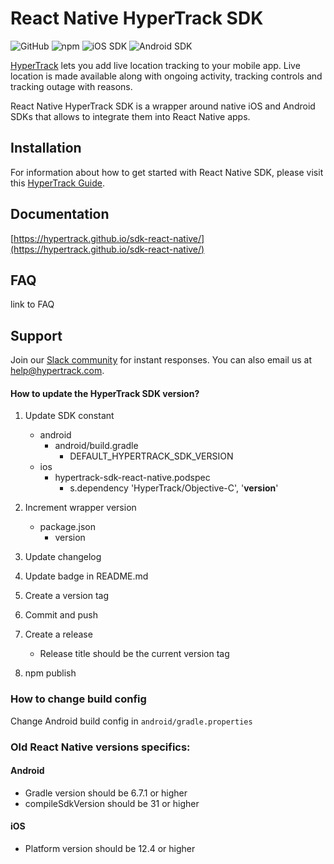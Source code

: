 # React Native HyperTrack SDK

![GitHub](https://img.shields.io/github/license/hypertrack/sdk-react-native.svg) ![npm](https://img.shields.io/npm/v/hypertrack-sdk-react-native.svg) ![iOS SDK](https://img.shields.io/badge/iOS%20SDK-4.12.4-brightgreen.svg) ![Android SDK](https://img.shields.io/badge/Android%20SDK-6.2.2-brightgreen.svg)

[HyperTrack](https://www.hypertrack.com) lets you add live location tracking to your mobile app. Live location is made available along with ongoing activity, tracking controls and tracking outage with reasons.

React Native HyperTrack SDK is a wrapper around native iOS and Android SDKs that allows to integrate them into React Native apps.

## Installation

For information about how to get started with React Native SDK, please visit this [HyperTrack Guide](https://www.hypertrack.com/docs/install-sdk-react-native).

## Documentation

[https://hypertrack.github.io/sdk-react-native/](https://hypertrack.github.io/sdk-react-native/)

## FAQ

link to FAQ

## Support

Join our [Slack community](https://join.slack.com/t/hypertracksupport/shared_invite/enQtNDA0MDYxMzY1MDMxLTdmNDQ1ZDA1MTQxOTU2NTgwZTNiMzUyZDk0OThlMmJkNmE0ZGI2NGY2ZGRhYjY0Yzc0NTJlZWY2ZmE5ZTA2NjI) for instant responses. You can also email us at help@hypertrack.com.

#### How to update the HyperTrack SDK version?

1. Update SDK constant

   - android
     - android/build.gradle
       - DEFAULT_HYPERTRACK_SDK_VERSION
   - ios
     - hypertrack-sdk-react-native.podspec
       - s.dependency 'HyperTrack/Objective-C', '**version**'

2. Increment wrapper version
   - package.json
     - version
3. Update changelog
4. Update badge in README.md
5. Create a version tag
6. Commit and push
7. Create a release
   - Release title should be the current version tag
8. npm publish

### How to change build config

Change Android build config in `android/gradle.properties`

### Old React Native versions specifics:

#### Android

- Gradle version should be 6.7.1 or higher
- compileSdkVersion should be 31 or higher

#### iOS

- Platform version should be 12.4 or higher
